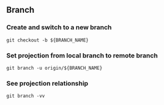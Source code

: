## Branch
### Create and switch to a new branch
```git checkout -b ${BRANCH_NAME}```
### Set projection from local branch to remote branch
```git branch -u origin/${BRANCH_NAME}```
### See projection relationship
```git branch -vv```